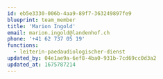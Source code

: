 ```yaml
---
id: eb5e3330-006b-4aa9-89f7-363249897fe9
blueprint: team_member
title: 'Marion Ingold'
email: marion.ingold@landenhof.ch
phone: '+41 62 737 05 19'
functions:
  - leiterin-paedaudiologischer-dienst
updated_by: 04e1ae9a-6ef8-4ba0-931b-7cd69cc0d3a2
updated_at: 1675787214
---
```


